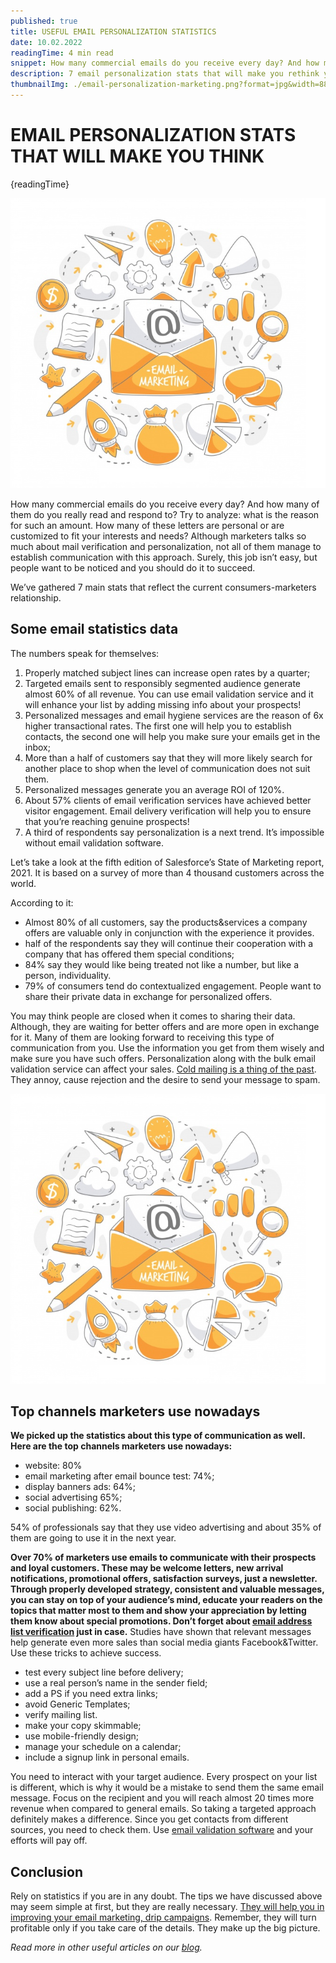 ```yaml
---
published: true
title: USEFUL EMAIL PERSONALIZATION STATISTICS
date: 10.02.2022
readingTime: 4 min read
snippet: How many commercial emails do you receive every day? And how many of them do you really read and respond to? Try to analyze what is the reason for such an amount. How many of these letters are personal or are customized to fit your interests and needs? Although marketers talks so much about mail verification and personalization, not all of them manage to establish communication with this approach. Surely, this job isn’t easy, but people want to be noticed and you should do it to succeed.
description: 7 email personalization stats that will make you rethink your marketing strategy. Top channels that email marketers use nowadays
thumbnailImg: ./email-personalization-marketing.png?format=jpg&width=880
---
```


# EMAIL PERSONALIZATION STATS THAT WILL MAKE YOU THINK

{readingTime}

![email personalization marketing](./email-personalization-marketing.png?format=webp;jpg;png;avif&srcset&width=880)

How many commercial emails do you receive every day? And how many of them do you really read and respond to? Try to analyze: what is the reason for such an amount. How many of these letters are personal or are customized to fit your interests and needs? Although marketers talks so much about mail verification and personalization, not all of them manage to establish communication with this approach. Surely, this job isn’t easy, but people want to be noticed and you should do it to succeed.

We’ve gathered 7 main stats that reflect the current consumers-marketers relationship.

## Some email statistics data

The numbers speak for themselves:

1. Properly matched subject lines can increase open rates by a quarter;
2. Targeted emails sent to responsibly segmented audience generate almost 60% of all revenue. You can use email validation service and it will enhance your list by adding missing info about your prospects!
3. Personalized messages and email hygiene services are the reason of 6x higher transactional rates. The first one will help you to establish contacts, the second one will help you make sure your emails get in the inbox;
4. More than a half of customers say that they will more likely search for another place to shop when the level of communication does not suit them.
5. Personalized messages generate you an average ROI of 120%.
6. About 57% clients of email verification services have achieved better visitor engagement. Email delivery verification will help you to ensure that you’re reaching genuine prospects!
7. A third of respondents say personalization is a next trend. It’s impossible without email validation software.

Let’s take a look at the fifth edition of Salesforce’s State of Marketing report, 2021. It is based on a survey of more than 4 thousand customers across the world.

According to it:

- Almost 80% of all customers, say the products&services a company offers are valuable only in conjunction with the experience it provides.
- half of the respondents say they will continue their cooperation with a company that has offered them special conditions;
- 84% say they would like being treated not like a number, but like a person, individuality.
- 79% of consumers tend do contextualized engagement. People want to share their private data in exchange for personalized offers.

You may think people are closed when it comes to sharing their data. Although, they are waiting for better offers and are more open in exchange for it. Many of them are looking forward to receiving this type of communication from you. Use the information you get from them wisely and make sure you have such offers. Personalization along with the bulk email validation service can affect your sales. [Cold mailing is a thing of the past](/blog/10-tips-to-warm-up-your-cold-emails). They annoy, cause rejection and the desire to send your message to spam.

![email personalization marketing](./email-personalization-marketing.png?format=webp;jpg;png;avif&srcset&width=880)

## Top channels marketers use nowadays

**We picked up the statistics about this type of communication as well. Here are the top channels marketers use nowadays:**

- website: 80%
- email marketing after email bounce test: 74%;
- display banners ads: 64%;
- social advertising 65%;
- social publishing: 62%.

54% of professionals say that they use video advertising and about 35% of them are going to use it in the next year.

**Over 70% of marketers use emails to communicate with their prospects and loyal customers. These may be welcome letters, new arrival notifications, promotional offers, satisfaction surveys, just a newsletter. Through properly developed strategy, consistent and valuable messages, you can stay on top of your audience’s mind, educate your readers on the topics that matter most to them and show your appreciation by letting them know about special promotions. Don’t forget about [email address list verification](/) just in case.**
Studies have shown that relevant messages help generate even more sales than social media giants Facebook&Twitter. Use these tricks to achieve success.

- test every subject line before delivery;
- use a real person’s name in the sender field;
- add a PS if you need extra links;
- avoid Generic Templates;
- verify mailing list.
- make your copy skimmable;
- use mobile-friendly design;
- manage your schedule on a calendar;
- include a signup link in personal emails.

You need to interact with your target audience. Every prospect on your list is different, which is why it would be a mistake to send them the same email message. Focus on the recipient and you will reach almost 20 times more revenue when compared to general emails. So taking a targeted approach definitely makes a difference. Since you get contacts from different sources, you need to check them. Use [email validation software](/) and your efforts will pay off.

## Conclusion

Rely on statistics if you are in any doubt. The tips we have discussed above may seem simple at first, but they are really necessary. [They will help you in improving your email marketing, drip campaigns](/blog/the-one-common-email-marketing-mistake). Remember, they will turn profitable only if you take care of the details. They make up the big picture.

_Read more in other useful articles on our [blog](/blog)._
